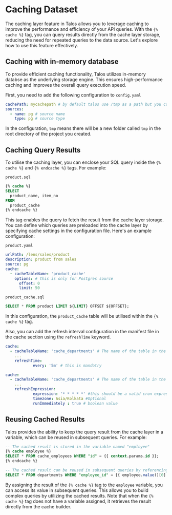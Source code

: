 # Caching Dataset

The caching layer feature in Talos allows you to leverage caching to improve the performance and efficiency of your API queries. With the `{% cache %}` tag, you can query results directly from the cache layer storage, reducing the need for repeated queries to the data source. Let's explore how to use this feature effectively.

## Caching with in-memory database

To provide efficient caching functionality, Talos utilizes in-memory databse as the underlying storage engine. This ensures high-performance caching and improves the overall query execution speed.

First, you need to add the following configuration to  `config.yaml`

```yaml
cachePath: mycachepath # by default talos use /tmp as a path but you can provide your own path
sources:
  - name: pg # source name
    type: pg # source type
```

In the configuration, `tmp` means there will be a new folder called `tmp` in the root directory of the project you created.

## Caching Query Results

To utilise the caching layer, you can enclose your SQL query inside the `{% cache %}` and `{% endcache %}` tags. For example:

`product.sql`

```sql
{% cache %}
SELECT
  product_name, item_no
FROM
  product_cache
{% endcache %}
```

This tag enables the query to fetch the result from the cache layer storage. You can define which queries are preloaded into the cache layer by specifying cache settings in the configuration file. Here's an example configuration:

`product.yaml`

```yaml
urlPath: /lens/sales/product
description: product from sales
source: pg
cache:
  - cacheTableName: 'product_cache'
    options: # this is only for Postgres source
      offset: 0
      limit: 50
```

`product_cache.sql` 

```sql
SELECT * FROM product LIMIT ${LIMIT} OFFSET ${OFFSET};
```

In this configuration, the `product_cache` table will be utilised within the `{% cache %}` tag.

Also, you can add the refresh interval configuration in the manifest file in the cache section using the `refreshTime` keyword.

```yaml
cache:
  - cacheTableName: 'cache_departments' # The name of the table in the cache layer storage
    ...
    refreshTime: 
		    every: '5m' # this is mandotry
```

```yaml
cache:
  - cacheTableName: 'cache_departments' # The name of the table in the cache layer storage
    ...
    refreshExpression: 
		    expression: '* * * * *' #this should be a valid cron expression and should be a string
		    timezone: Asia/Kolkata #Optional 
		    runImmediately : true # boolean value  
```

## Reusing Cached Results

Talos provides the ability to keep the query result from the cache layer in a variable, which can be reused in subsequent queries. For example:

```sql
-- The cached result is stored in the variable named "employee"
{% cache employee %}
SELECT * FROM cache_employees WHERE "id" = {{ context.params.id }};
{% endcache %}

-- The cached result can be reused in subsequent queries by referencing the variable name "employee"
SELECT * FROM departments WHERE "employee_id" = {{ employee.value()[0].id }};
```

By assigning the result of the `{% cache %}` tag to the `employee` variable, you can access its value in subsequent queries. This allows you to build complex queries by utilizing the cached results. Note that when the `{% cache %}` tag does not have a variable assigned, it retrieves the result directly from the cache builder.